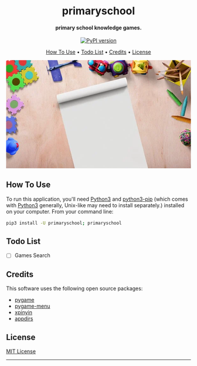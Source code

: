 
<h1 align="center">
  <br>
  primaryschool
  <br>
</h1>

<h4 align="center">
    primary school knowledge games.
</h4>

<p align="center">
    <a href="https://badge.fury.io/py/primaryschool">
        <img src="https://badge.fury.io/py/primaryschool.svg" 
            alt="PyPI version" height="18" />
    </a>
</p>

<p align="center">
  <a href="#how-to-use">How To Use</a> 
  • 
  <a href="#todo-list">Todo List</a> 
  • 
  <a href="#credits">Credits</a> 
  • 
  <a href="#license">License</a>
</p>

![screenshot](https://github.com/larryw3i/primaryschool/blob/daily/primaryschool/resource/imgs/0x1.png?raw=true)

## How To Use

To run this application, you'll need 
[Python3](https://www.python.org/downloads/) and 
[python3-pip](https://pypi.org/) 
(which comes with [Python3](https://www.python.org/downloads/) generally, 
Unix-like may need to install separately.) 
installed on your computer. From your command line:
```bash
pip3 install -U primaryschool; primaryschool
```  

## Todo List
- [ ] Games Search

## Credits

This software uses the following open source packages:

- [pygame](https://github.com/pygame/pygame)
- [pygame-menu](https://github.com/ppizarror/pygame-menu)
- [xpinyin](https://github.com/lxneng/xpinyin)
- [appdirs](https://github.com/ActiveState/appdirs)


## License

[MIT License](LICENSE)

---

